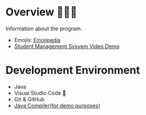 # Overview 👨🏻‍💻

Information about the program.

* Emojis: [Emojipedia](https://emojipedia.org/)
* [Student Management Sysyem Video Demo](https://youtu.be/L7wge7Pqak8)


# Development Environment 

* Java
* Visual Studio Code 🔧
* Git & GitHub
* [Java Compiler(for demo purposes)](https://www.programiz.com/cpp-programming/online-compiler/)

